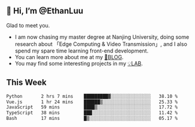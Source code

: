 ## 👋 Hi, I’m @EthanLuu

Glad to meet you.

- I am now chasing my master degree at Nanjing University, doing some research about 「Edge Computing & Video Transmission」, and I also spend my spare time learning front-end development.
- You can learn more about me at my [📝BLOG](https://blog.ethanloo.cn).
- You may find some interesting projects in my [💡LAB](https://lab.ethanloo.cn).

## This Week
<!--START_SECTION:waka-->

```txt
Python       2 hrs 7 mins    █████████▓░░░░░░░░░░░░░░░   38.10 %
Vue.js       1 hr 24 mins    ██████▒░░░░░░░░░░░░░░░░░░   25.33 %
JavaScript   59 mins         ████▒░░░░░░░░░░░░░░░░░░░░   17.72 %
TypeScript   38 mins         ███░░░░░░░░░░░░░░░░░░░░░░   11.42 %
Bash         17 mins         █▒░░░░░░░░░░░░░░░░░░░░░░░   05.17 %
```

<!--END_SECTION:waka-->
